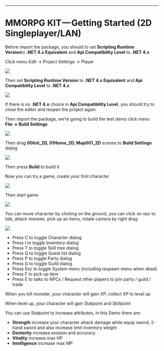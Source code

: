 * * *

MMORPG KIT — Getting Started (2D Singleplayer/LAN)
==================================================

Before import the package, you should to set **Scripting Runtime Version**to **.NET 4.x Equivalent** and **Api Compatibility Level** to **.NET 4.x**

Click menu Edit → Project Settings → Player

![](https://cdn-images-1.medium.com/max/1600/0*1taaUXKewT6ZOVMc)

Then set **Scripting Runtime Version** to **.NET 4.x Equivalent** and **Api Compatibility Level** to **.NET 4.x**

![](https://cdn-images-1.medium.com/max/1600/0*AzhYdsPL_d-QrZFo)

If there is no **.NET 4.x** choice in **Api Compatibility Level**, you should try to close the editor and reopen the project again

Then import the package, we’re going to build the test demo click menu   
**File → Build Settings**

![](https://cdn-images-1.medium.com/max/1600/0*i6_ocWDmzchYMHvv)

Then drag **00Init\_2D, 01Home\_2D, Map001\_2D** scenes to **Build Settings** dialog

![](https://cdn-images-1.medium.com/max/1600/1*h_3RE05sCSnEj3sjvDy_BQ.png)

Then press **Build** to build it

Now you can try a game, create your first character

![](https://cdn-images-1.medium.com/max/1600/1*A2J5WmDjyWnaxSLle7zL2w.png)

Then start game

![](https://cdn-images-1.medium.com/max/1600/1*ieiP_uBO6gDUOHtN8w7f0w.png)

You can move character by clicking on the ground, you can click on npc to talk, attack monster, pick up an items, rotate camera by right drag

![](https://cdn-images-1.medium.com/max/1600/1*PqVlvLRSX2k-LvJJhsUXvw.png)

*   Press C to toggle Character dialog
*   Press I to toggle Inventory dialog
*   Press T to toggle Skill tree dialog
*   Press Q to toggle Quest list dialog
*   Press P to toggle Party dialog
*   Press G to toggle Guild dialog
*   Press Esc to toggle System menu (including respawn menu when dead)
*   Press F to pick up item
*   Press E to talks to NPCs / Request other players to join party / guild / trade

When you kill monster, your character will gain XP, collect XP to level up

When level up, your character will gain Statpoint and Skillpoint

You can use Statpoint to increase attributes, in this Demo there are:

*   **Strength** increase your character attack damage while equip sword, 2-hand sword and also increase limit inventory weight
*   **Dexterity** increase evasion and accuracy
*   **Vitality** increase max HP
*   **Intelligence** increase max MP